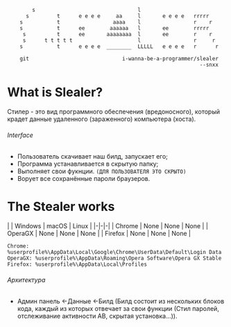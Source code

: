 ```
        s                                 l
      s         t      e e e e     aa     l       e e e e   rrrrr
    s           t                 aaaa    l                 r    r
    s           t      ee        aaaaaa   l       ee        rrrrr
     s          t      ee       aaaaaaaa  l       ee        r    r
     s      t t t t t                     l                 r     r
    s           t      e e e e  ________  LLLLL   e e e e   r      r

    git                              i-wanna-be-a-programmer/slealer
                                                              --snxx
```
# What is Slealer?
Стилер - это вид программного обеспечения (вредоносного), который крадет данные удаленного (зараженного) компьютера (хоста).
###### Interface
* Пользователь скачивает наш билд, запускает его; 
* Программа устанавливается в скрытую папку;
* Выполняет свои фукнции. `(ДЛЯ ПОЛЬЗОВАТЕЛЯ ЭТО СКРЫТО)`
* Ворует все сохранённые пароли браузеров.

# The Stealer works
| | Windows | macOS | Linux |
|-|-|-|
| Chrome | None | None | None |
| OperaGX | None | None | None |
| Firefox | None | None | None | 

```
Chrome: %userprofile%\AppData\Local\Google\Chrome\UserData\Default\Login Data
OperaGX: %userprofile%\AppData\Roaming\Opera Software\Opera GX Stable
Firefox: %userprofile%\AppData\Local\Profiles
```
###### Архитектура
* Админ панель <-Данные <-Билд (Билд состоит из нескольких блоков кода, каждый из которых отвечает за свои функции (Стил паролей, отслеживание активности АВ, скрытая установка...)).
